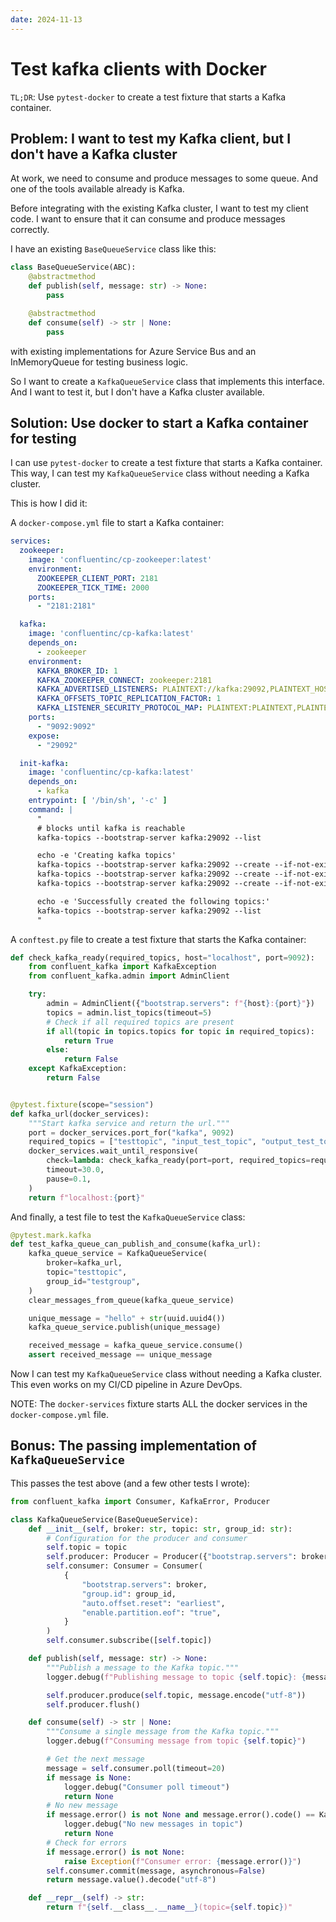 ```yaml
---
date: 2024-11-13
---
```


# Test kafka clients with Docker

`TL;DR`: Use `pytest-docker` to create a test fixture that starts a Kafka container.

## Problem: I want to test my Kafka client, but I don't have a Kafka cluster

At work, we need to consume and produce messages to some queue. And one of the tools available already is Kafka.

Before integrating with the existing Kafka cluster, I want to test my client code. I want to ensure that it can consume and produce messages correctly.

I have an existing `BaseQueueService` class like this:

```python
class BaseQueueService(ABC):
    @abstractmethod
    def publish(self, message: str) -> None:
        pass

    @abstractmethod
    def consume(self) -> str | None:
        pass
```

with existing implementations for Azure Service Bus and an InMemoryQueue for testing business logic.

So I want to create a `KafkaQueueService` class that implements this interface. And I want to test it, but I don't have a Kafka cluster available.

## Solution: Use docker to start a Kafka container for testing

I can use `pytest-docker` to create a test fixture that starts a Kafka container. This way, I can test my `KafkaQueueService` class without needing a Kafka cluster.

This is how I did it:

A `docker-compose.yml` file to start a Kafka container:

```yaml
services:
  zookeeper:
    image: 'confluentinc/cp-zookeeper:latest'
    environment:
      ZOOKEEPER_CLIENT_PORT: 2181
      ZOOKEEPER_TICK_TIME: 2000
    ports:
      - "2181:2181"

  kafka:
    image: 'confluentinc/cp-kafka:latest'
    depends_on:
      - zookeeper
    environment:
      KAFKA_BROKER_ID: 1
      KAFKA_ZOOKEEPER_CONNECT: zookeeper:2181
      KAFKA_ADVERTISED_LISTENERS: PLAINTEXT://kafka:29092,PLAINTEXT_HOST://localhost:9092
      KAFKA_OFFSETS_TOPIC_REPLICATION_FACTOR: 1
      KAFKA_LISTENER_SECURITY_PROTOCOL_MAP: PLAINTEXT:PLAINTEXT,PLAINTEXT_HOST:PLAINTEXT
    ports:
      - "9092:9092"
    expose:
      - "29092"

  init-kafka:
    image: 'confluentinc/cp-kafka:latest'
    depends_on:
      - kafka
    entrypoint: [ '/bin/sh', '-c' ]
    command: |
      "
      # blocks until kafka is reachable
      kafka-topics --bootstrap-server kafka:29092 --list

      echo -e 'Creating kafka topics'
      kafka-topics --bootstrap-server kafka:29092 --create --if-not-exists --topic testtopic --replication-factor 1 --partitions 1
      kafka-topics --bootstrap-server kafka:29092 --create --if-not-exists --topic input_test_topic --replication-factor 1 --partitions 1
      kafka-topics --bootstrap-server kafka:29092 --create --if-not-exists --topic output_test_topic --replication-factor 1 --partitions 1

      echo -e 'Successfully created the following topics:'
      kafka-topics --bootstrap-server kafka:29092 --list
      "
```

A `conftest.py` file to create a test fixture that starts the Kafka container:

```python
def check_kafka_ready(required_topics, host="localhost", port=9092):
    from confluent_kafka import KafkaException
    from confluent_kafka.admin import AdminClient

    try:
        admin = AdminClient({"bootstrap.servers": f"{host}:{port}"})
        topics = admin.list_topics(timeout=5)
        # Check if all required topics are present
        if all(topic in topics.topics for topic in required_topics):
            return True
        else:
            return False
    except KafkaException:
        return False


@pytest.fixture(scope="session")
def kafka_url(docker_services):
    """Start kafka service and return the url."""
    port = docker_services.port_for("kafka", 9092)
    required_topics = ["testtopic", "input_test_topic", "output_test_topic"]
    docker_services.wait_until_responsive(
        check=lambda: check_kafka_ready(port=port, required_topics=required_topics),
        timeout=30.0,
        pause=0.1,
    )
    return f"localhost:{port}"
```

And finally, a test file to test the `KafkaQueueService` class:

```python
@pytest.mark.kafka
def test_kafka_queue_can_publish_and_consume(kafka_url):
    kafka_queue_service = KafkaQueueService(
        broker=kafka_url,
        topic="testtopic",
        group_id="testgroup",
    )
    clear_messages_from_queue(kafka_queue_service)

    unique_message = "hello" + str(uuid.uuid4())
    kafka_queue_service.publish(unique_message)

    received_message = kafka_queue_service.consume()
    assert received_message == unique_message
```

Now I can test my `KafkaQueueService` class without needing a Kafka cluster. This even works on my CI/CD pipeline in Azure DevOps.

NOTE: The `docker-services` fixture starts ALL the docker services in the `docker-compose.yml` file.

## Bonus: The passing implementation of `KafkaQueueService`

This passes the test above (and a few other tests I wrote):

```python
from confluent_kafka import Consumer, KafkaError, Producer

class KafkaQueueService(BaseQueueService):
    def __init__(self, broker: str, topic: str, group_id: str):
        # Configuration for the producer and consumer
        self.topic = topic
        self.producer: Producer = Producer({"bootstrap.servers": broker})
        self.consumer: Consumer = Consumer(
            {
                "bootstrap.servers": broker,
                "group.id": group_id,
                "auto.offset.reset": "earliest",
                "enable.partition.eof": "true",
            }
        )
        self.consumer.subscribe([self.topic])

    def publish(self, message: str) -> None:
        """Publish a message to the Kafka topic."""
        logger.debug(f"Publishing message to topic {self.topic}: {message}")

        self.producer.produce(self.topic, message.encode("utf-8"))
        self.producer.flush()

    def consume(self) -> str | None:
        """Consume a single message from the Kafka topic."""
        logger.debug(f"Consuming message from topic {self.topic}")

        # Get the next message
        message = self.consumer.poll(timeout=20)
        if message is None:
            logger.debug("Consumer poll timeout")
            return None
        # No new message
        if message.error() is not None and message.error().code() == KafkaError._PARTITION_EOF:
            logger.debug("No new messages in topic")
            return None
        # Check for errors
        if message.error() is not None:
            raise Exception(f"Consumer error: {message.error()}")
        self.consumer.commit(message, asynchronous=False)
        return message.value().decode("utf-8")

    def __repr__(self) -> str:
        return f"{self.__class__.__name__}(topic={self.topic})"
```
